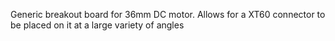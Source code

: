Generic breakout board for 36mm DC motor. Allows for a XT60 connector to be placed on it at a large variety of angles